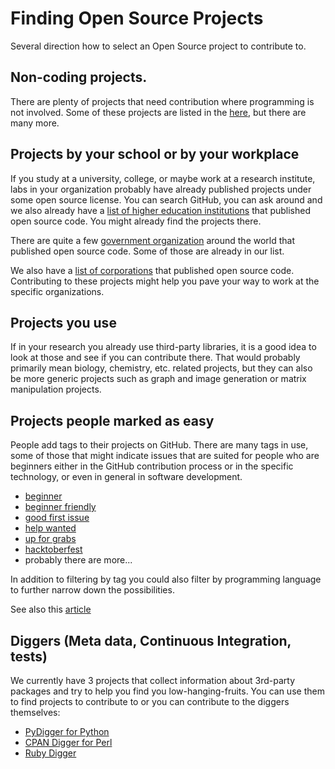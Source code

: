 # Finding Open Source Projects

Several direction how to select an Open Source project to contribute to.

## Non-coding projects.

There are plenty of projects that need contribution where programming is not involved. Some of these projects are listed in the [here](https://github.com/szabgab/awesome-for-non-programmers),
but there are many more.

## Projects by your school or by your workplace

If you study at a university, college, or maybe work at a research institute, labs in your organization probably have already published projects under some open source license.
You can search GitHub, you can ask around and we also already have a [list of higher education institutions](https://github.com/szabgab/open-source-by-higher-education)
that published open source code. You might already find the projects there.

There are quite a few [government organization](https://github.com/szabgab/open-source-by-government) around the world that published open source code. Some of those are already in our list.

We also have a [list of corporations](https://github.com/szabgab/open-source-by-corporations) that published open source code. Contributing to these projects might help you pave your way to work at the specific organizations.

## Projects you use

If in your research you already use third-party libraries, it is a good idea to look at those and see if you can contribute there.
That would probably primarily mean biology, chemistry, etc. related projects, but they can also be more generic projects such as graph and image generation or matrix manipulation projects.

## Projects people marked as easy

People add tags to their projects on GitHub. There are many tags in use, some of those that might indicate issues that are suited for people who are beginners
either in the GitHub contribution process or in the specific technology, or even in general in software development.

* [beginner](https://github.com/search?q=label%3Abeginner)
* [beginner friendly](https://github.com/search?q=label%3A%22beginner+friendly%22)
* [good first issue](https://github.com/search?q=label%3A%22good+first+issue%22)
* [help wanted](https://github.com/search?q=label%3A%22help+wanted%22)
* [up for grabs](https://github.com/search?q=label%3A%22up+for+grabs%22)
* [hacktoberfest](https://github.com/search?q=label%3Ahacktoberfest)
* probably there are more...

In addition to filtering by tag you could also filter by programming language to further narrow down the possibilities.

See also this [article](https://dev.to/this-is-learning/how-to-find-an-open-source-project-to-contribute-to-3093)

## Diggers (Meta data, Continuous Integration, tests)

We currently have 3 projects that collect information about 3rd-party packages and try to help you find you low-hanging-fruits. You can use them to find projects to contribute to
or you can contribute to the diggers themselves:

* [PyDigger for Python](https://pydigger.com/)
* [CPAN Digger for Perl](https://cpan-digger.perlmaven.com/)
* [Ruby Digger](https://ruby-digger.code-maven.com/)

